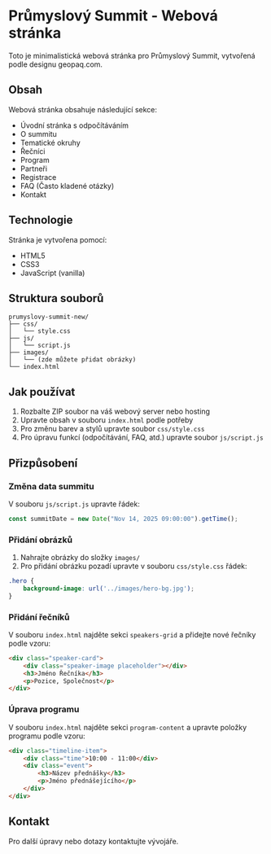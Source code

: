 # Průmyslový Summit - Webová stránka

Toto je minimalistická webová stránka pro Průmyslový Summit, vytvořená podle designu geopaq.com.

## Obsah

Webová stránka obsahuje následující sekce:
- Úvodní stránka s odpočítáváním
- O summitu
- Tematické okruhy
- Řečníci
- Program
- Partneři
- Registrace
- FAQ (Často kladené otázky)
- Kontakt

## Technologie

Stránka je vytvořena pomocí:
- HTML5
- CSS3
- JavaScript (vanilla)

## Struktura souborů

```
prumyslovy-summit-new/
├── css/
│   └── style.css
├── js/
│   └── script.js
├── images/
│   └── (zde můžete přidat obrázky)
└── index.html
```

## Jak používat

1. Rozbalte ZIP soubor na váš webový server nebo hosting
2. Upravte obsah v souboru `index.html` podle potřeby
3. Pro změnu barev a stylů upravte soubor `css/style.css`
4. Pro úpravu funkcí (odpočítávání, FAQ, atd.) upravte soubor `js/script.js`

## Přizpůsobení

### Změna data summitu

V souboru `js/script.js` upravte řádek:
```javascript
const summitDate = new Date("Nov 14, 2025 09:00:00").getTime();
```

### Přidání obrázků

1. Nahrajte obrázky do složky `images/`
2. Pro přidání obrázku pozadí upravte v souboru `css/style.css` řádek:
```css
.hero {
    background-image: url('../images/hero-bg.jpg');
}
```

### Přidání řečníků

V souboru `index.html` najděte sekci `speakers-grid` a přidejte nové řečníky podle vzoru:
```html
<div class="speaker-card">
    <div class="speaker-image placeholder"></div>
    <h3>Jméno Řečníka</h3>
    <p>Pozice, Společnost</p>
</div>
```

### Úprava programu

V souboru `index.html` najděte sekci `program-content` a upravte položky programu podle vzoru:
```html
<div class="timeline-item">
    <div class="time">10:00 - 11:00</div>
    <div class="event">
        <h3>Název přednášky</h3>
        <p>Jméno přednášejícího</p>
    </div>
</div>
```

## Kontakt

Pro další úpravy nebo dotazy kontaktujte vývojáře.
